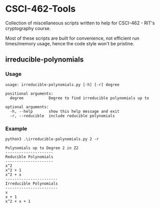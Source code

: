 # CSCI-462-Tools
Collection of miscellaneous scripts written to help for CSCI-462 - RIT's cryptography course.

Most of these scripts are built for convenience, not efficient run times/memory usage, hence the code style won't be pristine.

## irreducible-polynomials

### Usage
```
usage: irreducible-polynomials.py [-h] [-r] degree

positional arguments:
  degree           Degree to find irreducible polynomials up to

optional arguments:
  -h, --help       show this help message and exit
  -r, --reducible  include reducible polynomials
```

### Example
```
python3 .\irreducible-polynomials.py 2 -r

Polynomials up to Degree 2 in Z2
---------------------
Reducible Polynomials
---------------------
x^2
x^2 + 1
x^2 + x
-----------------------
Irreducible Polynomials
-----------------------
x
x + 1
x^2 + x + 1
```